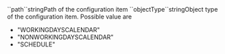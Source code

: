 <!-- tr><td style="padding-left:20px;">``id``</td><td>integer</td><td>ID of the configuration item</td><td></td><td></td></tr -->
<tr><td style="padding-left:20px;">``path``</td><td>string<td>Path of the configuration item</td><td></td><td></td></tr>
<tr><td style="padding-left:20px;">``objectType``</td><td>string</td><td>Object type of the configuration item. Possible value are 
<ul><li>"WORKINGDAYSCALENDAR"</li>
    <li>"NONWORKINGDAYSCALENDAR"</li>
    <li>"SCHEDULE"</li></ul>
</td><td></td><td></td></tr>